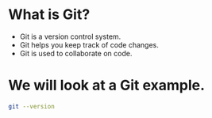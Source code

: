 # What is Git?

- Git is a version control system.
- Git helps you keep track of code changes.
- Git is used to collaborate on code.

# We will look at a Git example.
```bash
git --version

